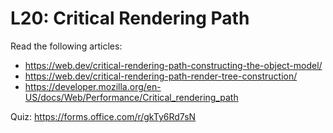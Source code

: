 # L20: Critical Rendering Path

Read the following articles:

- https://web.dev/critical-rendering-path-constructing-the-object-model/
- https://web.dev/critical-rendering-path-render-tree-construction/
- https://developer.mozilla.org/en-US/docs/Web/Performance/Critical_rendering_path

Quiz: https://forms.office.com/r/gkTy6Rd7sN
